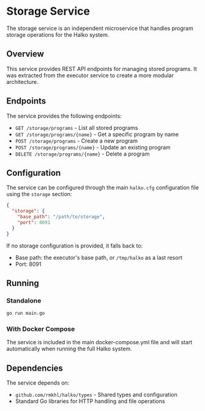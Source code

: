 # Storage Service

The storage service is an independent microservice that handles program storage operations for the Halko system.

## Overview

This service provides REST API endpoints for managing stored programs. It was extracted from the executor service to create a more modular architecture.

## Endpoints

The service provides the following endpoints:

- `GET /storage/programs` - List all stored programs
- `GET /storage/programs/{name}` - Get a specific program by name
- `POST /storage/programs` - Create a new program
- `POST /storage/programs/{name}` - Update an existing program
- `DELETE /storage/programs/{name}` - Delete a program

## Configuration

The service can be configured through the main `halko.cfg` configuration file using the `storage` section:

```json
{
  "storage": {
    "base_path": "/path/to/storage",
    "port": 8091
  }
}
```

If no storage configuration is provided, it falls back to:
- Base path: the executor's base path, or `/tmp/halko` as a last resort
- Port: 8091

## Running

### Standalone
```bash
go run main.go
```

### With Docker Compose
The service is included in the main docker-compose.yml file and will start automatically when running the full Halko system.

## Dependencies

The service depends on:
- `github.com/rmkhl/halko/types` - Shared types and configuration
- Standard Go libraries for HTTP handling and file operations
